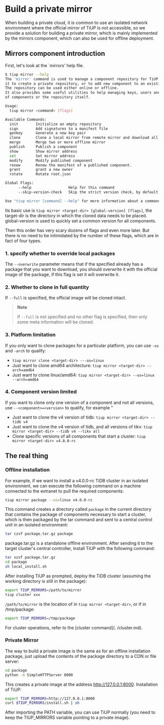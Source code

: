 # Build a private mirror

When building a private cloud, it is common to use an isolated network environment where the official mirror of TiUP is not accessible, so we provide a solution for building a private mirror, which is mainly implemented by the mirrors component, which can also be used for offline deployment.

## Mirrors component introduction

First, let's look at the `mirrors' help file.

```bash
$ tiup mirror --help
The 'mirror' command is used to manage a component repository for TiUP, you can use
it to create a private repository, or to add new component to an existing repository.
The repository can be used either online or offline.
It also provides some useful utilities to help managing keys, users and versions
of components or the repository itself.

Usage:
  tiup mirror <command> [flags]

Available Commands:
  init        Initialize an empty repository
  sign        Add signatures to a manifest file
  genkey      Generate a new key pair
  clone       Clone a local mirror from remote mirror and download all selected components
  merge       Merge two or more offline mirror
  publish     Publish a component
  show        Show mirror address
  set         Set mirror address
  modify      Modify published component
  renew       Renew the manifest of a published component.
  grant       grant a new owner
  rotate      Rotate root.json

Global Flags:
      --help                 Help for this command
      --skip-version-check   Skip the strict version check, by default a version must be a valid SemVer string

Use "tiup mirror [command] --help" for more information about a command.
```

Its basic use is `tiup mirror <target-dir> [global-version] [flags]`, the target-dir is the directory in which the cloned data needs to be placed. global-version is used to quickly set a common version for all components.

Then this order has very scary dozens of flags and even more later. But there is no need to be intimidated by the number of these flags, which are in fact of four types.

### 1. specify whether to override local packages

The `--overwrite` parameter means that if the specified <target-dir> already has a package that you want to download, you should overwrite it with the official image of the package, if this flag is set it will overwrite it.

### 2. Whether to clone in full quantity

If `--full` is specified, the official image will be cloned intact.

> **Note**
>
> If `--full` is not specified and no other flag is specified, then only some meta information will be cloned.

### 3. Platform limitation

If you only want to clone packages for a particular platform, you can use `-os` and `-arch` to qualify:
- `tiup mirror clone <target-dir> ---os=linux`
- Just want to clone amd64 architecture: `tiup mirror <target-dir> --arch=amd64`
- Just want to clone linux/amd64: `tiup mirror <target-dir> --os=linux --arch=amd64`

### 4. Component version limited

If you want to clone only one version of a component and not all versions, use `--<component>=<version>` to qualify, for example "
- Just want to clone the v4 version of tidb: `tiup mirror <target-dir> --tidb v4`
- Just want to clone the v4 version of tidb, and all versions of tikv: `tiup mirror <target-dir> --tidb v4 --tikv all` 
- Clone specific versions of all components that start a cluster: `tiup mirror <target-dir> v4.0.0-rc`

## The real thing

### Offline installation

For example, if we want to install a v4.0.0-rc TiDB cluster in an isolated environment, we can execute the following command on a machine connected to the extranet to pull the required components:

```bash
tiup mirror package --os=linux v4.0.0-rc
```

This command creates a directory called `package` in the current directory that contains the package of components necessary to start a cluster, which is then packaged by the tar command and sent to a central control unit in an isolated environment:

```bash
tar czvf package.tar.gz package
```

package.tar.gz is a standalone offline environment. After sending it to the target cluster's central controller, install TiUP with the following command:

```bash
tar xzvf package.tar.gz
cd package
sh local_install.sh
```

After installing TiUP as prompted, deploy the TiDB cluster (assuming the working directory is still in the package):

```bash
export TIUP_MIRRORS=/path/to/mirror
tiup cluster xxx
```

`/path/to/mirror` is the location of <target-dir> in `tiup mirror <target-dir>`, or if in /tmp/package:
```bash
export TIUP_MIRRORS=/tmp/package
```

For cluster operations, refer to the [cluster command](. /cluster.md).

### Private Mirror

The way to build a private image is the same as for an offline installation package, just upload the contents of the package directory to a CDN or file server:

```bash
cd package
python -m SimpleHTTPServer 8000
```

This creates a private image at the address http://127.0.0.1:8000. Installation of TiUP:

```bash
export TIUP_MIRRORS=http://127.0.0.1:8000
curl $TIUP_MIRRORS/install.sh | sh
```

After importing the PATH variable, you can use TiUP normally (you need to keep the TIUP_MIRRORS variable pointing to a private image).

